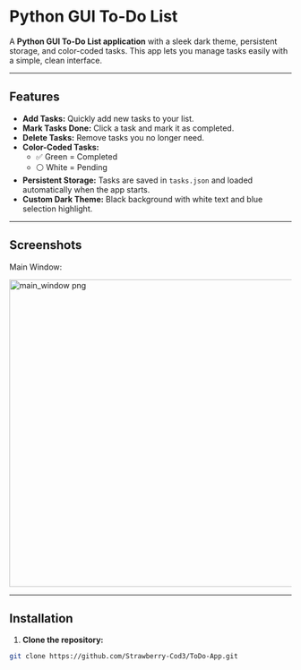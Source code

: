 # Python GUI To-Do List

A **Python GUI To-Do List application** with a sleek dark theme, persistent storage, and color-coded tasks. This app lets you manage tasks easily with a simple, clean interface.

---

## Features

- **Add Tasks:** Quickly add new tasks to your list.
- **Mark Tasks Done:** Click a task and mark it as completed.
- **Delete Tasks:** Remove tasks you no longer need.
- **Color-Coded Tasks:**
  - ✅ Green = Completed
  - ⚪ White = Pending
- **Persistent Storage:** Tasks are saved in `tasks.json` and loaded automatically when the app starts.
- **Custom Dark Theme:** Black background with white text and blue selection highlight.

---

## Screenshots
Main Window:

<img width="516" height="549" alt="main_window png" src="https://github.com/user-attachments/assets/2a3d0e34-87f3-4629-8907-959fbb4a131a" />



---

## Installation

1. **Clone the repository:**

```bash
git clone https://github.com/Strawberry-Cod3/ToDo-App.git

